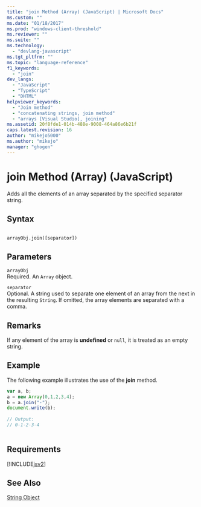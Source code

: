 ```yaml
---
title: "join Method (Array) (JavaScript) | Microsoft Docs"
ms.custom: ""
ms.date: "01/18/2017"
ms.prod: "windows-client-threshold"
ms.reviewer: ""
ms.suite: ""
ms.technology: 
  - "devlang-javascript"
ms.tgt_pltfrm: ""
ms.topic: "language-reference"
f1_keywords: 
  - "join"
dev_langs: 
  - "JavaScript"
  - "TypeScript"
  - "DHTML"
helpviewer_keywords: 
  - "Join method"
  - "concatenating strings, join method"
  - "arrays [Visual Studio], joining"
ms.assetid: 20f8fde1-014b-488e-9008-464a86e6b21f
caps.latest.revision: 16
author: "mikejo5000"
ms.author: "mikejo"
manager: "ghogen"
---
```

# join Method (Array) (JavaScript)
Adds all the elements of an array separated by the specified separator string.  
  
## Syntax  
  
```  
  
arrayObj.join([separator])   
```  
  
## Parameters  
 `arrayObj`  
 Required. An `Array` object.  
  
 `separator`  
 Optional. A string used to separate one element of an array from the next in the resulting `String`. If omitted, the array elements are separated with a comma.  
  
## Remarks  
 If any element of the array is **undefined** or `null`, it is treated as an empty string.  
  
## Example  
 The following example illustrates the use of the **join** method.  
  
```JavaScript  
var a, b;  
a = new Array(0,1,2,3,4);  
b = a.join("-");  
document.write(b);  
  
// Output:  
// 0-1-2-3-4  
  
```  
  
## Requirements  
 [!INCLUDE[jsv2](../../javascript/reference/includes/jsv2-md.md)]  
  
## See Also  
 [String Object](../../javascript/reference/string-object-javascript.md)